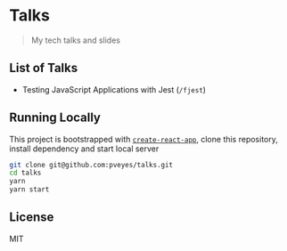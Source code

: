# Talks

> My tech talks and slides

## List of Talks

- Testing JavaScript Applications with Jest (`/fjest`)

## Running Locally

This project is bootstrapped with [`create-react-app`](https://github.com/facebook/create-react-app), clone this repository, install dependency and start local server


```sh
git clone git@github.com:pveyes/talks.git
cd talks
yarn
yarn start
```


## License

MIT
